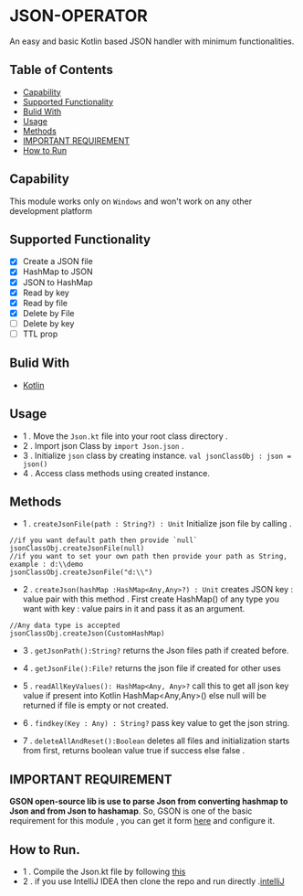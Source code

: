 # JSON-OPERATOR
An easy and basic Kotlin based JSON handler with minimum functionalities.

## Table of Contents
  - [Capability](https://github.com/AjithSelvan/JSON-OPERATOR/blob/main/README.md#capability)
  - [Supported Functionality](https://github.com/AjithSelvan/JSON-OPERATOR/blob/main/README.md#supported-functionality)
  - [Bulid With](https://github.com/AjithSelvan/JSON-OPERATOR/blob/main/README.md#bulid-with)
  - [Usage](https://github.com/AjithSelvan/JSON-OPERATOR/blob/main/README.md#usage)
  - [Methods](https://github.com/AjithSelvan/JSON-OPERATOR/blob/main/README.md#methods)
  - [IMPORTANT REQUIREMENT](https://github.com/AjithSelvan/JSON-OPERATOR/blob/main/README.md#important-requirement)
  - [How to Run](https://github.com/AjithSelvan/JSON-OPERATOR/blob/main/README.md#how-to-run)
## Capability
  This module works only on `Windows` and won't work on any other development platform

## Supported Functionality
  - [x] Create a JSON file
  - [x] HashMap to JSON
  - [x] JSON to HashMap
  - [x] Read by key
  - [x] Read by file
  - [x] Delete by File
  - [ ] Delete by key
  - [ ] TTL prop
 
## Bulid With
  - [Kotlin](https://kotlinlang.org/)
  
## Usage
  - 1 . Move the `Json.kt` file into your root class directory .
  - 2 . Import json Class by `import Json.json` .
  - 3 . Initialize `json` class by creating instance.
        ```
        val jsonClassObj : json = json()
        ```
  - 4 . Access class methods using created instance.
  
## Methods
  - 1 . `createJsonFile(path : String?) : Unit`
  Initialize json file by calling .
  ```
  //if you want default path then provide `null`
  jsonClassObj.createJsonFile(null)
  //if you want to set your own path then provide your path as String, example : d:\\demo
  jsonClassObj.createJsonFile("d:\\")
  ```
  
  - 2 . `createJson(hashMap :HashMap<Any,Any>?) : Unit`
  creates JSON key : value pair with this method . First create HashMap() of any type you want with key : value  pairs in it and pass it as an argument.
  ```
  //Any data type is accepted
  jsonClassObj.createJson(CustomHashMap)
  ```

  - 3 . ` getJsonPath():String? ` returns the Json files path if created before.
  
  - 4 . ` getJsonFile():File? ` returns the json file if created for other uses
  
  - 5 . ` readAllKeyValues(): HashMap<Any, Any>? ` call this to get all json key value if present into Kotlin HashMap<Any,Any>() else null will be returned if file is empty or not created.
  
  - 6 . ` findkey(Key : Any) : String? ` pass key value to get the json string.
  
  - 7 . ` deleteAllAndReset():Boolean ` deletes all files and initialization starts from first, returns boolean value true if success else false .
  
## IMPORTANT REQUIREMENT

   **GSON open-source lib is use to parse Json from converting hashmap to Json and from Json to hashamap**.
   So, GSON is one of the basic requirement for this module , you can get it form [here](https://github.com/google/gson) and configure it.
   
## How to Run.
  - 1 . Compile the Json.kt file by following [this](https://kotlinlang.org/docs/tutorials/command-line.html)
  - 2 . if you use IntelliJ IDEA then clone the repo and run directly .[intelliJ](https://www.jetbrains.com/help/idea/kotlin.html)
